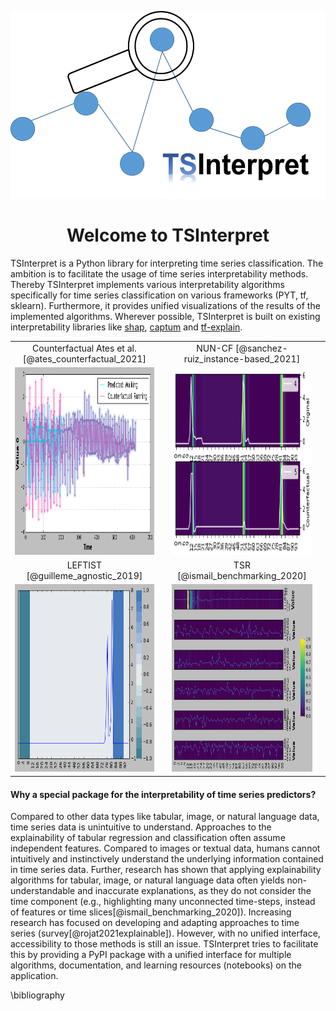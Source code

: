 <p align="center">
    <img src="img/logo.png" alt="TSInterpret Logo" height="300"/>
</p>

<h1 align="center"><b>Welcome to TSInterpret</b></h1>
<p align="left">
    TSInterpret is a Python library for interpreting time series classification.
    The ambition is to facilitate the usage of time series interpretability methods. 
    Thereby TSInterpret implements various interpretability algorithms specifically for time series classification on various frameworks (PYT, tf, sklearn). 
    Furthermore, it provides unified visualizations of the results of the implemented algorithms. Wherever possible, TSInterpret is built on existing interpretability libraries like <a href="https://shap.readthedocs.io/en/latest/index.html">shap</a>, <a href="https://captum.ai/">captum</a> and <a href="https://github.com/sicara/tf-explain/">tf-explain</a>.  
</p>

<style>
.super-centered {
    width:100%;
    height:100%;
    text-align:center; 
    vertical-align:middle;
}
</style>
<center>
 <table class="super-centered" border="0" cellpadding="0">
  <tr>
    <td class="left">Counterfactual Ates et al. [@ates_counterfactual_2021]</td>
     <td>   </td>
    <td  class="left">NUN-CF [@sanchez-ruiz_instance-based_2021]</td>
  </tr>
  <tr>
    <td class="left"> <a href="Notebooks/Ates_torch"><img src="img/Ates.png" height=300 width=300 /></a> </td>
     <td >   </td>
    <td class="right"> <a href="Notebooks/NunCF_torch"><img src="img/Nun_CF2.png" height=300 width=300 /> </a></td>
  </tr>
  <tr>
    <td  class="left">LEFTIST [@guilleme_agnostic_2019]</td>
     <td>   </td>
    <td  class="left">TSR [@ismail_benchmarking_2020]</td>
  </tr>
   <tr>
    <td class="left"> <a href="Notebooks/Leftist_torch"><img src="img/Leftist.png" height=300 width=300 /></a> </td>
     <td>   </td>
    <td class="right"> <a href="Notebooks/TSR_torch"><img src="img/Ismail.png" height=300 width=300 /></a> <td>
  </tr>
</table> 
</center>
<!--
<p align="center">
  <img height="1033px" src="img/Architecture_grob.png" alt="Structure" width="600px">
</p>
-->

<h4 align="left"><b>Why a special package for the interpretability of time series predictors? </b></h4>

Compared to other data types like tabular, image, or natural language data, time series data is unintuitive to understand. Approaches to the explainability of tabular regression and classification often assume independent features.  Compared to images or textual data, humans cannot intuitively and instinctively understand the underlying information contained in time series data. Further, research has shown that applying explainability algorithms for tabular, image, or natural language data often yields non-understandable  and inaccurate explanations, as they do not consider the time component (e.g., highlighting many unconnected time-steps, instead of features or time slices[@ismail_benchmarking_2020]). 
Increasing research has focused on developing and adapting approaches to time series (survey[@rojat2021explainable]). However, with no unified interface, accessibility to those methods is still an issue. TSInterpret tries to facilitate this by providing a PyPI package with a unified interface for multiple algorithms, documentation, and learning resources (notebooks) on the application.

\bibliography
